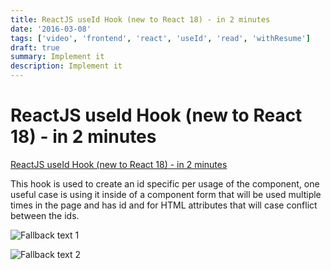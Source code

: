 ```yaml
---
title: ReactJS useId Hook (new to React 18) - in 2 minutes
date: '2016-03-08'
tags: ['video', 'frontend', 'react', 'useId', 'read', 'withResume']
draft: true
summary: Implement it
description: Implement it
---
```


# ReactJS useId Hook (new to React 18) - in 2 minutes


[ReactJS useId Hook (new to React 18) - in 2 minutes](https://www.youtube.com/watch?v=pPYwPJNonMc&ab_channel=BasaratCodes)


This hook is used to create an id specific per usage of the component, one useful case is using it inside of a component form that will be used multiple times in the page and has id and for HTML attributes that will case conflict between the ids.


![Fallback text 1](/static/assets/pasted-image-20221008112732.png)


![Fallback text 2](/static/assets/pasted-image-20221008112745.png)



